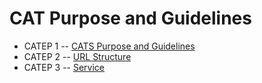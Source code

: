 CAT Purpose and Guidelines
=============================

- CATEP 1 -- [CATS Purpose and Guidelines](CATEP-001.md)
- CATEP 2 -- [URL Structure](CATEP-002.md)
- CATEP 3 -- [Service](CATEP-003.md)
